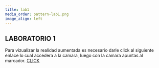 ```yaml
---
title: lab1
media_order: pattern-lab1.png
image_align: left
---
```


## LABORATORIO 1
Para vizualizar la realidad aumentada es necesario darle click al siguiente enlace lo cual accedera a la camara, luego con la camara apuntas al marcador.
[CLICK](https://danydr.com/user/realidad/index2.html)